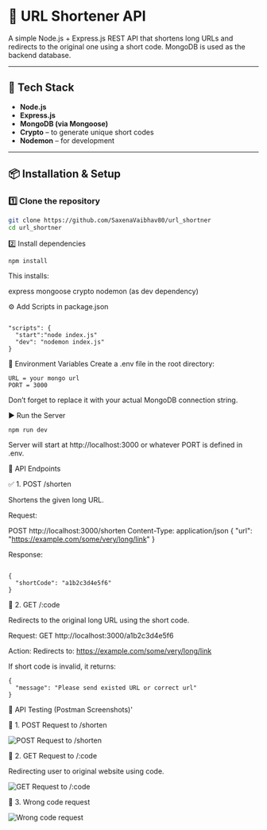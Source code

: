 # 🔗 URL Shortener API

A simple Node.js + Express.js REST API that shortens long URLs and redirects to the original one using a short code. MongoDB is used as the backend database.

---

## 🚀 Tech Stack

- **Node.js**
- **Express.js**
- **MongoDB (via Mongoose)**
- **Crypto** – to generate unique short codes
- **Nodemon** – for development

---

## 📦 Installation & Setup

### 1️⃣ Clone the repository

```bash
git clone https://github.com/SaxenaVaibhav80/url_shortner
cd url_shortner
```

2️⃣ Install dependencies
```
npm install
```

This installs:

express
mongoose
crypto
nodemon (as dev dependency)

⚙️ Add Scripts in package.json
```

"scripts": {
  "start":"node index.js"
  "dev": "nodemon index.js"
}
```

🔐 Environment Variables
Create a .env file in the root directory:
```
URL = your mongo url
PORT = 3000
```
Don’t forget to replace it with your actual MongoDB connection string.

▶️ Run the Server
```
npm run dev
```
Server will start at http://localhost:3000 or whatever PORT is defined in .env.

📮 API Endpoints

✅ 1. POST /shorten

Shortens the given long URL.

Request:

POST http://localhost:3000/shorten
Content-Type: application/json
{
  "url": "https://example.com/some/very/long/link"
}

Response:
```

{
  "shortCode": "a1b2c3d4e5f6"
}

```

🔁 2. GET /:code

Redirects to the original long URL using the short code.

Request:
GET http://localhost:3000/a1b2c3d4e5f6

Action:
Redirects to:
https://example.com/some/very/long/link

If short code is invalid, it returns:
```
{
  "message": "Please send existed URL or correct url"
}
```
🧪 API Testing (Postman Screenshots)'

📸 1. POST Request to /shorten

![POST Request to /shorten](https://github.com/user-attachments/assets/7668ab4f-d66e-4f9e-87e2-131863c62865)

📸 2. GET Request to /:code

Redirecting user to original website using code.

![GET Request to /:code](https://github.com/user-attachments/assets/4dee7043-b2f6-4dd0-89f0-794349b36e37)

📸 3. Wrong code request

![Wrong code request](https://github.com/user-attachments/assets/83032523-fc0f-483f-a073-de9f4ae11995)




